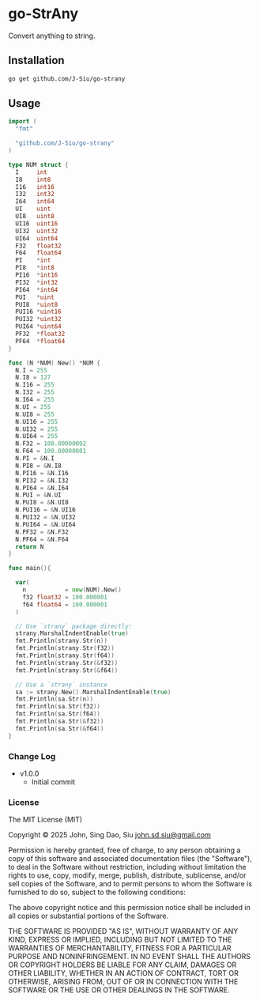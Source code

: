 # go-StrAny

Convert anything to string.

## Installation

```sh
go get github.com/J-Siu/go-strany
```

## Usage

```go
import (
  "fmt"

  "github.com/J-Siu/go-strany"
)

type NUM struct {
  I     int
  I8    int8
  I16   int16
  I32   int32
  I64   int64
  UI    uint
  UI8   uint8
  UI16  uint16
  UI32  uint32
  UI64  uint64
  F32   float32
  F64   float64
  PI    *int
  PI8   *int8
  PI16  *int16
  PI32  *int32
  PI64  *int64
  PUI   *uint
  PUI8  *uint8
  PUI16 *uint16
  PUI32 *uint32
  PUI64 *uint64
  PF32  *float32
  PF64  *float64
}

func (N *NUM) New() *NUM {
  N.I = 255
  N.I8 = 127
  N.I16 = 255
  N.I32 = 255
  N.I64 = 255
  N.UI = 255
  N.UI8 = 255
  N.UI16 = 255
  N.UI32 = 255
  N.UI64 = 255
  N.F32 = 100.00000002
  N.F64 = 100.00000001
  N.PI = &N.I
  N.PI8 = &N.I8
  N.PI16 = &N.I16
  N.PI32 = &N.I32
  N.PI64 = &N.I64
  N.PUI = &N.UI
  N.PUI8 = &N.UI8
  N.PUI16 = &N.UI16
  N.PUI32 = &N.UI32
  N.PUI64 = &N.UI64
  N.PF32 = &N.F32
  N.PF64 = &N.F64
  return N
}

func main(){

  var(
    n           = new(NUM).New()
    f32 float32 = 100.000001
    f64 float64 = 100.000001
  )

  // Use `strany` package directly:
  strany.MarshalIndentEnable(true)
  fmt.Println(strany.Str(n))
  fmt.Println(strany.Str(f32))
  fmt.Println(strany.Str(f64))
  fmt.Println(strany.Str(&f32))
  fmt.Println(strany.Str(&f64))

  // Use a `strany` instance
  sa := strany.New().MarshalIndentEnable(true)
  fmt.Println(sa.Str(n))
  fmt.Println(sa.Str(f32))
  fmt.Println(sa.Str(f64))
  fmt.Println(sa.Str(&f32))
  fmt.Println(sa.Str(&f64))
}
```

### Change Log

- v1.0.0
  - Initial commit

### License

The MIT License (MIT)

Copyright © 2025 John, Sing Dao, Siu <john.sd.siu@gmail.com>

Permission is hereby granted, free of charge, to any person obtaining a copy of this software and associated documentation files (the "Software"), to deal in the Software without restriction, including without limitation the rights to use, copy, modify, merge, publish, distribute, sublicense, and/or sell copies of the Software, and to permit persons to whom the Software is furnished to do so, subject to the following conditions:

The above copyright notice and this permission notice shall be included in all copies or substantial portions of the Software.

THE SOFTWARE IS PROVIDED "AS IS", WITHOUT WARRANTY OF ANY KIND, EXPRESS OR IMPLIED, INCLUDING BUT NOT LIMITED TO THE WARRANTIES OF MERCHANTABILITY, FITNESS FOR A PARTICULAR PURPOSE AND NONINFRINGEMENT. IN NO EVENT SHALL THE AUTHORS OR COPYRIGHT HOLDERS BE LIABLE FOR ANY CLAIM, DAMAGES OR OTHER LIABILITY, WHETHER IN AN ACTION OF CONTRACT, TORT OR OTHERWISE, ARISING FROM, OUT OF OR IN CONNECTION WITH THE SOFTWARE OR THE USE OR OTHER DEALINGS IN THE SOFTWARE.
